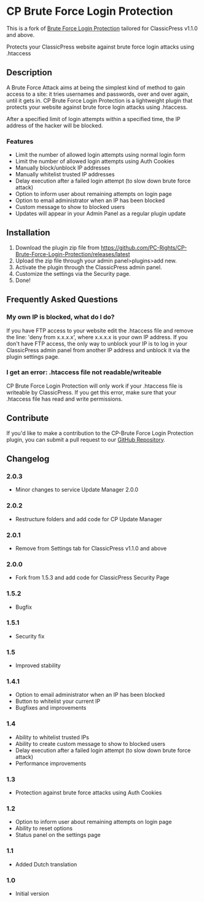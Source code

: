 # CP Brute Force Login Protection

This is a fork of [Brute Force Login Protection](https://github.com/jpkleemans/Brute-Force-Login-Protection/releases) tailored for ClassicPress v1.1.0 and above.

Protects your ClassicPress website against brute force login attacks using .htaccess

## Description
A Brute Force Attack aims at being the simplest kind of method to gain access to a site: it tries usernames and passwords, over and over again, until it gets in.
CP Brute Force Login Protection is a lightweight plugin that protects your website against brute force login attacks using .htaccess.

After a specified limit of login attempts within a specified time, the IP address of the hacker will be blocked.

### Features

* Limit the number of allowed login attempts using normal login form
* Limit the number of allowed login attempts using Auth Cookies
* Manually block/unblock IP addresses
* Manually whitelist trusted IP addresses
* Delay execution after a failed login attempt (to slow down brute force attack)
* Option to inform user about remaining attempts on login page
* Option to email administrator when an IP has been blocked
* Custom message to show to blocked users
* Updates will appear in your Admin Panel as a regular plugin update

## Installation
1. Download the plugin zip file from https://github.com/PC-Rights/CP-Brute-Force-Login-Protection/releases/latest
2. Upload the zip file through your admin panel>plugins>add new.
3. Activate the plugin through the ClassicPress admin panel.
4. Customize the settings via the Security page.
5. Done!

## Frequently Asked Questions
### My own IP is blocked, what do I do?
If you have FTP access to your website edit the .htaccess file and remove the line: 'deny from x.x.x.x', where x.x.x.x is your own IP address.
If you don't have FTP access, the only way to unblock your IP is to log in your ClassicPress admin panel from another IP address and unblock it via the plugin settings page.

### I get an error: .htaccess file not readable/writeable
CP Brute Force Login Protection will only work if your .htaccess file is writeable by ClassicPress. If you get this error, make sure that your .htaccess file has read and write permissions.

## Contribute
If you'd like to make a contribution to the CP-Brute Force Login Protection plugin, you can submit a pull request to our [GitHub Repository](https://github.com/PC-Rights/CP-Brute-Force-Login-Protection/).

## Changelog

### 2.0.3
* Minor changes to service Update Manager 2.0.0

### 2.0.2
* Restructure folders and add code for CP Update Manager

### 2.0.1
* Remove from Settings tab for ClassicPress v1.1.0 and above

### 2.0.0
* Fork from 1.5.3 and add code for ClassicPress Security Page

### 1.5.2
* Bugfix

### 1.5.1
* Security fix

### 1.5
* Improved stability

### 1.4.1
* Option to email administrator when an IP has been blocked
* Button to whitelist your current IP
* Bugfixes and improvements

### 1.4
* Ability to whitelist trusted IPs
* Ability to create custom message to show to blocked users
* Delay execution after a failed login attempt (to slow down brute force attack)
* Performance improvements

### 1.3
* Protection against brute force attacks using Auth Cookies

### 1.2
* Option to inform user about remaining attempts on login page
* Ability to reset options
* Status panel on the settings page

### 1.1
* Added Dutch translation

### 1.0
* Initial version

